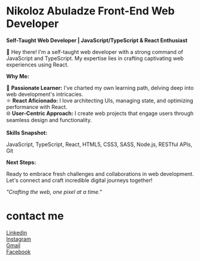 <h1>Nikoloz Abuladze Front-End Web Developer</h1>
 
 
 
<b>Self-Taught Web Developer | JavaScript/TypeScript & React Enthusiast</b>

👋 Hey there! I'm a self-taught web developer with a strong command of JavaScript and TypeScript. My expertise lies in crafting captivating web experiences using React.

<b>Why Me:</b>

🚀 <b>Passionate Learner:</b> I've charted my own learning path, delving deep into web development's intricacies. <br>
⚛️ <b>React Aficionado:</b> I love architecting UIs, managing state, and optimizing performance with React.<br>
🌐 <b>User-Centric Approach:</b> I create web projects that engage users through seamless design and functionality.<br>
<br>
<b>Skills Snapshot:</b>

JavaScript, TypeScript, React, HTML5, CSS3, SASS, Node.js, RESTful APIs, Git

<b>Next Steps:</b>

Ready to embrace fresh challenges and collaborations in web development. Let's connect and craft incredible digital journeys together!

<i>"Crafting the web, one pixel at a time."</i>



<h1>contact me</h1>

<a href="https://www.linkedin.com/in/nikoloz-abuladze-21304a21a/">Linkedin</a>
<br>
<a href="https://www.instagram.com/abulaa77/" target=”_blank”>Instagram</a>
<br>
<a href="https://mail.google.com/mail/u/0/#search/n.abuladzee7%40gmail.com">Gmail</a>
<br>
<a href="https://www.facebook.com/profile.php?id=100011452353777">Facebook</a>


<!-- ## Stats -->

<!-- [![Top Langs](https://github-readme-stats.vercel.app/api/top-langs/?username=anuraghazra&exclude_repo=github-readme-stats,anuraghazra.github.io)](https://github.com/Abula28/Abula28) -->
<!---
Abula28/Abula28 is a ✨ special ✨ repository because its `README.md` (this file) appears on your GitHub profile.
You can click the Preview link to take a look at your changes.
--->
